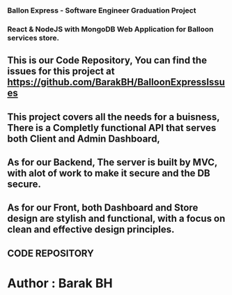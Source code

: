 ### Ballon Express - Software Engineer Graduation Project
### React & NodeJS with MongoDB Web Application for Balloon services store.

## This is our Code Repository, You can find the issues for this project at https://github.com/BarakBH/BalloonExpressIssues

## This project covers all the needs for a buisness, There is a Completly functional API that serves both Client and Admin Dashboard,
## As for our Backend, The server is built by MVC, with alot of work to make it secure and the DB secure.
## As for our Front, both Dashboard and Store design are stylish and functional, with a focus on clean and effective design principles.

## CODE REPOSITORY


# Author : Barak BH
